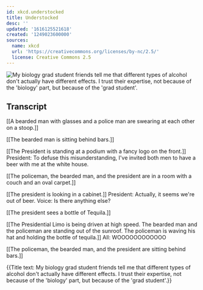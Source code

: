 ```yaml
---
id: xkcd.understocked
title: Understocked
desc: ''
updated: '1616125521618'
created: '1249023600000'
sources:
  name: xkcd
  url: 'https://creativecommons.org/licenses/by-nc/2.5/'
  license: Creative Commons 2.5
---
```

![My biology grad student friends tell me that different types of alcohol don't actually have different effects. I trust their expertise, not because of the 'biology' part, but because of the 'grad student'.](https://imgs.xkcd.com/comics/understocked.png)

## Transcript
[[A bearded man with glasses and a police man are swearing at each other on a stoop.]]

[[The bearded man is sitting behind bars.]]

[[The President is standing at a podium with a fancy logo on the front.]]
President: To defuse this misunderstanding, I've invited both men to have a beer with me at the white house.

[[The policeman, the bearded man, and the president are in a room with a couch and an oval carpet.]]

[[The president is looking in a cabinet.]]
President: Actually, it seems we're out of beer.
Voice: Is there anything else?

[[The president sees a bottle of Tequila.]]

[[The Presidential Limo is being driven at high speed.  The bearded man and the policeman are standing out of the sunroof.  The policeman is waving his hat and holding the bottle of tequila.]]
All: WOOOOOOOOOOOO

[[The policeman, the bearded man, and the president are sitting behind bars.]]

{{Title text: My biology grad student friends tell me that different types of alcohol don't actually have different effects. I trust their expertise, not because of the 'biology' part, but because of the 'grad student'.}}
